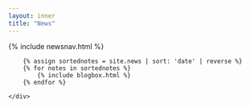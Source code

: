 ```yaml
---
layout: inner
title: "News"
---
```

<section id="news" class="infosection">
    <div class="width-container blog-container">
        {% include newsnav.html %}

		{% assign sortednotes = site.news | sort: 'date' | reverse %}
        {% for notes in sortednotes %}
			{% include blogbox.html %}
        {% endfor %}

    </div>
</section>

